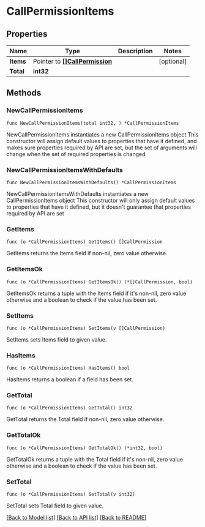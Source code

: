 # CallPermissionItems

## Properties

Name | Type | Description | Notes
------------ | ------------- | ------------- | -------------
**Items** | Pointer to [**[]CallPermission**](CallPermission.md) |  | [optional]
**Total** | **int32** |  |

## Methods

### NewCallPermissionItems

`func NewCallPermissionItems(total int32, ) *CallPermissionItems`

NewCallPermissionItems instantiates a new CallPermissionItems object
This constructor will assign default values to properties that have it defined,
and makes sure properties required by API are set, but the set of arguments
will change when the set of required properties is changed

### NewCallPermissionItemsWithDefaults

`func NewCallPermissionItemsWithDefaults() *CallPermissionItems`

NewCallPermissionItemsWithDefaults instantiates a new CallPermissionItems object
This constructor will only assign default values to properties that have it defined,
but it doesn't guarantee that properties required by API are set

### GetItems

`func (o *CallPermissionItems) GetItems() []CallPermission`

GetItems returns the Items field if non-nil, zero value otherwise.

### GetItemsOk

`func (o *CallPermissionItems) GetItemsOk() (*[]CallPermission, bool)`

GetItemsOk returns a tuple with the Items field if it's non-nil, zero value otherwise
and a boolean to check if the value has been set.

### SetItems

`func (o *CallPermissionItems) SetItems(v []CallPermission)`

SetItems sets Items field to given value.

### HasItems

`func (o *CallPermissionItems) HasItems() bool`

HasItems returns a boolean if a field has been set.

### GetTotal

`func (o *CallPermissionItems) GetTotal() int32`

GetTotal returns the Total field if non-nil, zero value otherwise.

### GetTotalOk

`func (o *CallPermissionItems) GetTotalOk() (*int32, bool)`

GetTotalOk returns a tuple with the Total field if it's non-nil, zero value otherwise
and a boolean to check if the value has been set.

### SetTotal

`func (o *CallPermissionItems) SetTotal(v int32)`

SetTotal sets Total field to given value.

[[Back to Model list]](../README.md#documentation-for-models) [[Back to API list]](../README.md#documentation-for-api-endpoints) [[Back to README]](../README.md)
